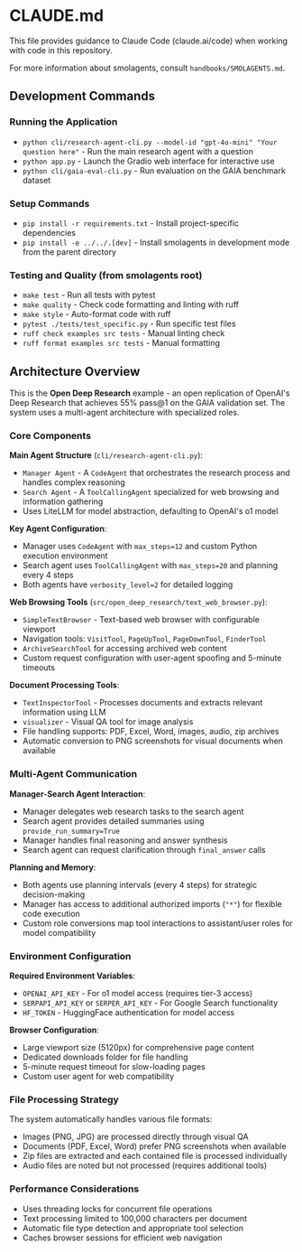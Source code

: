 # CLAUDE.md

This file provides guidance to Claude Code (claude.ai/code) when working with code in this repository.

For more information about smolagents, consult `handbooks/SMOLAGENTS.md`.

## Development Commands

### Running the Application
- `python cli/research-agent-cli.py --model-id "gpt-4o-mini" "Your question here"` - Run the main research agent with a question
- `python app.py` - Launch the Gradio web interface for interactive use
- `python cli/gaia-eval-cli.py` - Run evaluation on the GAIA benchmark dataset

### Setup Commands
- `pip install -r requirements.txt` - Install project-specific dependencies
- `pip install -e ../../.[dev]` - Install smolagents in development mode from the parent directory

### Testing and Quality (from smolagents root)
- `make test` - Run all tests with pytest
- `make quality` - Check code formatting and linting with ruff
- `make style` - Auto-format code with ruff
- `pytest ./tests/test_specific.py` - Run specific test files
- `ruff check examples src tests` - Manual linting check
- `ruff format examples src tests` - Manual formatting

## Architecture Overview

This is the **Open Deep Research** example - an open replication of OpenAI's Deep Research that achieves 55% pass@1 on the GAIA validation set. The system uses a multi-agent architecture with specialized roles.

### Core Components

**Main Agent Structure** (`cli/research-agent-cli.py`):
- `Manager Agent` - A `CodeAgent` that orchestrates the research process and handles complex reasoning
- `Search Agent` - A `ToolCallingAgent` specialized for web browsing and information gathering
- Uses LiteLLM for model abstraction, defaulting to OpenAI's o1 model

**Key Agent Configuration**:
- Manager uses `CodeAgent` with `max_steps=12` and custom Python execution environment
- Search agent uses `ToolCallingAgent` with `max_steps=20` and planning every 4 steps
- Both agents have `verbosity_level=2` for detailed logging

**Web Browsing Tools** (`src/open_deep_research/text_web_browser.py`):
- `SimpleTextBrowser` - Text-based web browser with configurable viewport
- Navigation tools: `VisitTool`, `PageUpTool`, `PageDownTool`, `FinderTool`
- `ArchiveSearchTool` for accessing archived web content
- Custom request configuration with user-agent spoofing and 5-minute timeouts

**Document Processing Tools**:
- `TextInspectorTool` - Processes documents and extracts relevant information using LLM
- `visualizer` - Visual QA tool for image analysis
- File handling supports: PDF, Excel, Word, images, audio, zip archives
- Automatic conversion to PNG screenshots for visual documents when available

### Multi-Agent Communication

**Manager-Search Agent Interaction**:
- Manager delegates web research tasks to the search agent
- Search agent provides detailed summaries using `provide_run_summary=True`
- Manager handles final reasoning and answer synthesis
- Search agent can request clarification through `final_answer` calls

**Planning and Memory**:
- Both agents use planning intervals (every 4 steps) for strategic decision-making
- Manager has access to additional authorized imports (`"*"`) for flexible code execution
- Custom role conversions map tool interactions to assistant/user roles for model compatibility

### Environment Configuration

**Required Environment Variables**:
- `OPENAI_API_KEY` - For o1 model access (requires tier-3 access)
- `SERPAPI_API_KEY` or `SERPER_API_KEY` - For Google Search functionality
- `HF_TOKEN` - HuggingFace authentication for model access

**Browser Configuration**:
- Large viewport size (5120px) for comprehensive page content
- Dedicated downloads folder for file handling
- 5-minute request timeout for slow-loading pages
- Custom user agent for web compatibility

### File Processing Strategy

The system automatically handles various file formats:
- Images (PNG, JPG) are processed directly through visual QA
- Documents (PDF, Excel, Word) prefer PNG screenshots when available
- Zip files are extracted and each contained file is processed individually
- Audio files are noted but not processed (requires additional tools)

### Performance Considerations

- Uses threading locks for concurrent file operations
- Text processing limited to 100,000 characters per document
- Automatic file type detection and appropriate tool selection
- Caches browser sessions for efficient web navigation